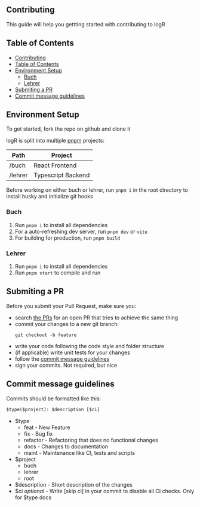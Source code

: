 ## Contributing

This guide will help you gettting started with contributing to logR

## Table of Contents
- [Contributing](#contributing)
- [Table of Contents](#table-of-contents)
- [Environment Setup](#environment-setup)
  - [Buch](#buch)
  - [Lehrer](#lehrer)
- [Submiting a PR](#submiting-a-pr)
- [Commit message guidelines](#commit-message-guidelines)

## Environment Setup

To get started, fork the repo on github and clone it

logR is split into multiple [pnpm](https://pnpm.io) projects:

| Path    | Project            |
| ------- | ------------------ |
| /buch   | React Frontend     |
| /lehrer | Typescript Backend |

Before working on either buch or lehrer, run `pnpm i` in the root directory to install husky and initialize git hooks

### Buch

1. Run `pnpm i` to install all dependencies
2. For a auto-refreshing dev server, run `pnpm dev` or `vite`
3. For building for production, run `pnpm build`

### Lehrer

1. Run `pnpm i` to install all dependencies
2. Run `pnpm start` to compile and run

## Submiting a PR

Before you submit your Pull Request, make sure you:

- search [the PRs](https://github.com/ixhbinphoenix/logR/pulls) for an open PR that tries to achieve the same thing
- commit your changes to a new git branch:
  ```shell
  git checkout -b feature
  ```
- write your code following the code style and folder structure
- (if applicable) write unit tests for your changes
- follow the [commit message guidelines](#commit-message-guidelines)
- sign your commits. Not required, but nice

## Commit message guidelines

Commits should be formatted like this:

```txt
$type($project): $description [$ci]
```

- $type
  - feat - New Feature
  - fix - Bug fix
  - refactor - Refactoring that does no functional changes
  - docs - Changes to documentation
  - maint - Maintenance like CI, tests and scripts
- $project
  - buch
  - lehrer
  - root
- $description - Short description of the changes  
- $ci *optional* - Write [skip ci] in your commit to disable all CI checks. Only for $type docs


